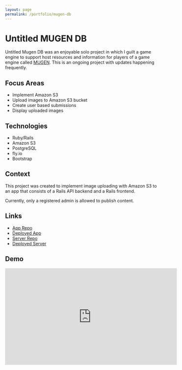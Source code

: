 ```yaml
---
layout: page
permalink: /portfolio/mugen-db
---
```


# Untitled MUGEN DB

Untitled Mugen DB was an enjoyable solo project in which I guilt a game engine to support host resources and information for players of a game engine called [MUGEN](https://en.wikipedia.org/wiki/Mugen_(game_engine)). This is an ongoing project with updates happening frequently.

## Focus Areas

- Implement Amazon S3
- Upload images to Amazon S3 bucket
- Create user based submissions
- Display uploaded images

## Technologies

- Ruby/Rails
- Amazon S3
- PostgreSQL
- fly.io
- Bootstrap

## Context

This project was created to implement image uploading with Amazon S3 to an app that consists of a Rails API backend and a Rails frontend. 

Currently, only a registered admin is allowed to publish content.

## Links

- [App Repo](https://github.com/arnaldoaparicio/mugen_db_fe)
- [Deployed App](https://mugen-db-aa.fly.dev/)
- [Server Repo](https://github.com/arnaldoaparicio/mugen_db)
- [Deployed Server](https://mugen-db-be.fly.dev/api/v1/characters)

## Demo
<iframe width="560" height="315" src="https://www.youtube.com/embed/E59E0eHPCGo" title="YouTube video player" frameborder="0" allow="accelerometer; autoplay; clipboard-write; encrypted-media; gyroscope; picture-in-picture; web-share" allowfullscreen></iframe>